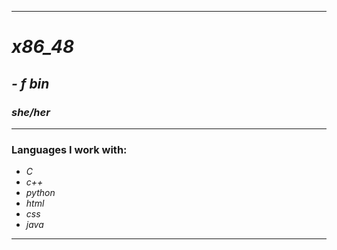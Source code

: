 ___
# *x86_48* 
## *- f bin* 
### *she/her*
___
### Languages I work with:
- *C*
- *c++*
- *python*
- *html*
- *css*
- *java*
___
